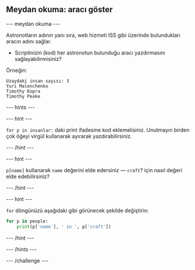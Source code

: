 ## Meydan okuma: aracı göster

\--- meydan okuma \---

Astronotların adının yanı sıra, web hizmeti ISS gibi üzerinde bulundukları aracın adını sağlar.

+ Scriptinizin (kod) her astronotun bulunduğu aracı yazdırmasını sağlayabilirmisiniz? 

Örneğin:

    Uzaydaki insan sayısı: 3
    Yuri Malenchenko
    Timothy Kopra
    Timothy Peake
    

\--- hints \---

\--- hint \---

`for p in insanlar:` daki print ifadesine kod eklemelisiniz. Unutmayın birden çok öğeyi virgül kullanarak ayırarak yazdırabilirsiniz.

\--- /hint \---

\--- hint \---

`p[name]` kullanarak `name` değerini elde edersiniz — `craft`? için nasıl değeri elde edebilirsiniz?

\--- /hint \---

\--- hint \---

`for` döngünüzü aşağıdaki gibi görünecek şekilde değiştirin:

```python
for p in people:
    print(p['name'], ' in ', p['craft'])
```

\--- /hint \---

\--- /hints \---

\--- /challenge \---